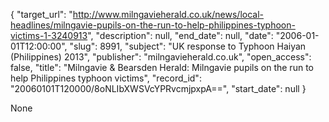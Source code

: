 {
  "target_url": "http://www.milngavieherald.co.uk/news/local-headlines/milngavie-pupils-on-the-run-to-help-philippines-typhoon-victims-1-3240913", 
  "description": null, 
  "end_date": null, 
  "date": "2006-01-01T12:00:00", 
  "slug": 8991, 
  "subject": "UK response to Typhoon Haiyan (Philippines) 2013", 
  "publisher": "milngavieherald.co.uk", 
  "open_access": false, 
  "title": "Milngavie & Bearsden Herald: Milngavie pupils on the run to help Philippines typhoon victims", 
  "record_id": "20060101T120000/8oNLIbXWSVcYPRvcmjpxpA==", 
  "start_date": null
}

None